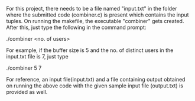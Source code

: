 For this project, there needs to be a file named "input.txt" in the folder where the submitted code (combiner.c) is present which contains the input tuples. On running the makefile, the executable "combiner" gets created. After this, just type the following in the command prompt:

./combiner <buffersize> <no. of users>

For example, if the buffer size is 5 and the no. of distinct users in the input.txt file is 7, just type

./combiner 5 7

For reference, an input file(input.txt) and a file containing output obtained on running the above code with the given sample input file (output.txt) is provided as well.  
